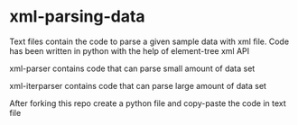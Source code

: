 # xml-parsing-data
Text files contain the code to parse a given sample data with xml file. Code has been written in python with the help of element-tree xml API 

xml-parser contains code that can parse small amount of data set

xml-iterparser contains code that can parse large amount of data set

After forking this repo create a python file and copy-paste the code in text file

